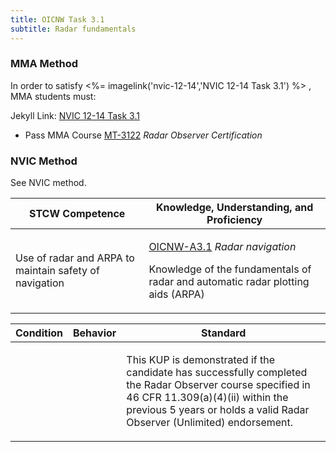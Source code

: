 ```yaml
---
title: OICNW Task 3.1 
subtitle: Radar fundamentals
---
```



### MMA Method

In order to satisfy <%= imagelink('nvic-12-14','NVIC 12-14  Task  3.1') %> , MMA students must:

Jekyll Link: [NVIC 12-14  Task  3.1](/stcw23/assets/images/nvic-12-14.pdf)

* Pass MMA Course  [MT-3122](MT-3122) *Radar Observer Certification*


### NVIC Method

<a onclick="togglevisibility('nvic_methods')" >See NVIC method.</a>

<div id='nvic_methods' class='hide'>

<table>
<thead>
<tr>
<th class='forty'> STCW Competence </th>
<th class='sixty'> Knowledge, Understanding, and Proficiency </th>
</tr>
</thead>




<tbody>
<tr><td markdown='1'>

Use of radar and ARPA to maintain safety of navigation

</td><td markdown='1'>

[OICNW-A3.1](../../tables/21.html#OICNW-A3.1) *Radar navigation*

Knowledge of the fundamentals of radar and automatic radar plotting aids (ARPA)

</td></tr>


</tbody>
</table>


<table>
<thead>
<tr><th class='twenty'>  Condition </th><th class='twenty'> Behavior </th><th  class='sixty'>Standard </th></tr>
</thead>
<tbody >



<tr><td markdown='1'>


</td><td markdown='1'>


<br>

<div class="tooltip">
<span class="tooltiptext">
</span>
</div>


</td><td markdown='1'>

This KUP is demonstrated if the candidate has successfully completed the Radar Observer course specified in 46 CFR 11.309(a)(4)(ii) within the previous 5 years or holds a valid Radar Observer (Unlimited) endorsement.

</td></tr>
</tbody>
</table>
</div>
